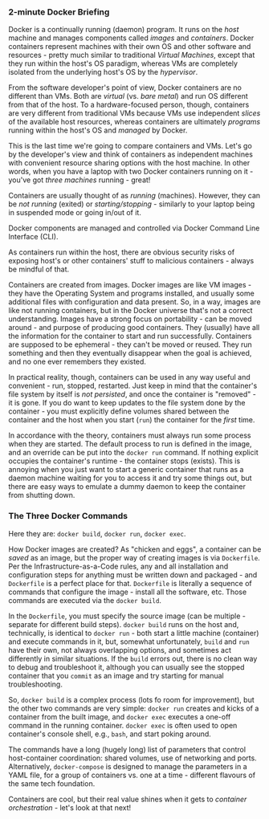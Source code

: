 ### 2-minute Docker Briefing 

Docker is a continually running (daemon) program. It runs on the *host* machine and manages components called *images* and *containers*. Docker containers represent machines with their own OS and other software and resources - pretty much similar to traditional *Virtual Machines*, except that they run within the host's OS paradigm, whereas VMs are completely isolated from the underlying host's OS by the *hypervisor*.

From the software developer's point of view, Docker containers are no different than VMs. Both are *virtual* (vs. *bare metal*) and run OS different from that of the host. To a hardware-focused person, though, containers are very different from traditional VMs because VMs use independent *slices* of the available host resources, whereas containers are ultimately *programs* running within the host's OS and *managed* by Docker.

This is the last time we're going to compare containers and VMs. Let's go by the developer's view and think of containers as independent machines with convenient resource sharing options with the host machine. In other words, when you have a laptop with two Docker containers running on it - you've got *three machines* running - great!

Containers are usually thought of as *running* (machines). However, they can be *not running* (exited) or *starting/stopping* - similarly to your laptop being in suspended mode or going in/out of it.

Docker components are managed and controlled via Docker Command Line Interface (CLI). 

As containers run within the host, there are obvious security risks of exposing host's or other containers' stuff to malicious containers - always be mindful of that.

Containers are created from images. Docker images are like VM images - they have the Operating System and programs installed, and usually some additional files with configuration and data present. So, in a way, images are like not running containers, but in the Docker universe that's not a correct understanding. Images have a strong focus on portability - can be moved around - and purpose of producing good containers. They (usually) have all the information for the container to start and run successfully. Containers are supposed to be ephemeral - they can't be moved or reused. They run something and then they eventually disappear when the goal is achieved, and no one ever remembers they existed.

In practical reality, though, containers can be used in any way useful and convenient - run, stopped, restarted. Just keep in mind that the container's file system by itself is *not persisted*, and once the container is "removed" - it is gone. If you do want to keep updates to the file system done by the container - you must explicitly define volumes shared between the container and the host when you start (`run`) the container for the *first* time.

In accordance with the theory, containers must always run some process when they are started. The default process to run is defined in the image, and an override can be put into the `docker run` command. If nothing explicit occupies the container's runtime - the container stops (exists). This is annoying when you just want to start a generic container that runs as a daemon machine waiting for you to access it and try some things out, but there are easy ways to emulate a dummy daemon to keep the container from shutting down.

### The Three Docker Commands 

Here they are: `docker build`, `docker run`, `docker exec`.

How Docker images are created? As "chicken and eggs", a container can be *saved* as an image, but the proper way of creating images is via `Dockerfile`. Per the Infrastructure-as-a-Code rules, any and all installation and configuration steps for anything must be written down and packaged - and `Dockerfile` is a perfect place for that. `Dockerfile` is literally a sequence of commands that configure the image - install all the software, etc. Those commands are executed via the `docker build`. 

In the `Dockerfile`, you must specify the source image (can be multiple - separate for different build steps). `docker build` runs on the host and, technically, is identical to `docker run` - both start a little machine (container) and execute commands in it, but, somewhat unfortunately, `build` and `run` have their own, not always overlapping options, and sometimes act differently in similar situations. If the `build` errors out, there is no clean way to debug and troubleshoot it, although you can usually see the stopped container that you `commit` as an image and try starting for manual troubleshooting.

So, `docker build` is a complex process (lots fo room for improvement), but the other two commands are very simple: `docker run` creates and kicks of a container from the built image, and `docker exec` executes a one-off command in the running container. `docker exec` is often used to open container's console shell, e.g., `bash`, and start poking around.

The commands have a long (hugely long) list of parameters that control host-container coordination: shared volumes, use of networking and ports. Alternatively, `docker-compose` is designed to manage the parameters in a YAML file, for a group of containers vs. one at a time - different flavours of the same tech foundation.


Containers are cool, but their real value shines when it gets to *container orchestration* - let's look at that next!
